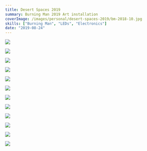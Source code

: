 ```yaml
---
title: Desert Spaces 2019
summary: Burning Man 2019 Art installation
coverImage: /images/personal/desert-spaces-2019/bm-2018-10.jpg
skills: ["Burning Man", "LEDs", "Electronics"]
date: "2019-08-24"
---
```


![](/images/personal/desert-spaces-2019/P8291307.jpg)

![](/images/personal/desert-spaces-2019/P8240551.jpg)

![](/images/personal/desert-spaces-2019/P8240556.jpg)

![](/images/personal/desert-spaces-2019/P8250692.jpg)

![](/images/personal/desert-spaces-2019/P8260767.jpg)

![](/images/personal/desert-spaces-2019/P8260770.jpg)

![](/images/personal/desert-spaces-2019/P8240455.jpg)

![](/images/personal/desert-spaces-2019/P8240464.jpg)

![](/images/personal/desert-spaces-2019/P8240460.jpg)

![](/images/personal/desert-spaces-2019/P1090065-2.jpg)

![](/images/personal/desert-spaces-2019/P8250649.jpg)

![](/images/personal/desert-spaces-2019/bm-2018-7.jpg)
